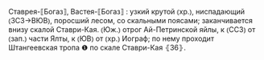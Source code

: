 ---
---

Ставрея-⟦Богаз⟧, Вастея-⟦Богаз⟧
: узкий крутой ⦅хр.⦆, ниспадающий ⦅ЗСЗ→ВЮВ⦆, поросший лесом, со скальными поясами; заканчивается внизу скалой Ставри-Кая. ⦅Юж.⦆ отрог Ай-Петринской яйлы, к ⦅ССЗ⦆ от ⦅зап.⦆ части Ялты, к ⦅ЮВ⦆ от ⦅хр.⦆ Иограф; по нему проходит Штангеевская тропа ❶ по скале Ставри-Кая ⦃З6⦄.
